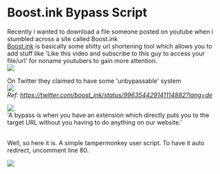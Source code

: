 # Boost.ink Bypass Script
Recently i wanted to download a file someone posted on youtube when i stumbled across a site called Boost.ink<br>
<a href="https://boost.ink/">Boost.ink</a> is basically some shitty url shortening tool which allows you to add stuff like 'Like this video and subscribe to this guy to access your file/url' for noname youtubers to gain more attention.<br>
<img src="https://i.a200k.xyz/raw/TvkUTE.png">

On Twitter they claimed to have some 'unbypassable' system<br>
<img src="https://i.a200k.xyz/raw/itzs9R.png"><br>
<i>Ref: https://twitter.com/boost_ink/status/996354429141114882?lang=de</i>
<br>

<img src="https://i.a200k.xyz/raw/oD1wkm.png"><br>
'A bypass is when you have an extension which directly puts you to the target URL without you having to do anything on our website.'
<br>
<br>

Well, so here it is.
A simple tampermonkey user script.
To have it auto redirect, uncomment line 80.

<img src="https://i.a200k.xyz/raw/qeZ2JZ.gif"><br>
